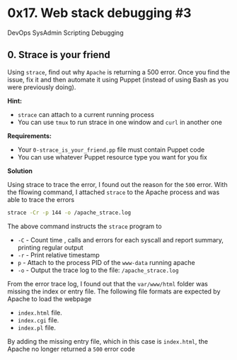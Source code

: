 # 0x17. Web stack debugging #3

<span>DevOps</span>
<span>SysAdmin</span>
<span>Scripting</span>
<span>Debugging</span>

## 0. Strace is your friend

Using `strace`, find out why `Apache` is returning a 500 error. Once you find the issue, fix it and then automate it using Puppet (instead of using Bash as you were previously doing).

**Hint:**

- `strace` can attach to a current running process
- You can use `tmux` to run strace in one window and `curl` in another one

**Requirements:**

- Your `0-strace_is_your_friend.pp` file must contain Puppet code
- You can use whatever Puppet resource type you want for you fix

**Solution** 

Using strace to trace the error, I found out the reason for the `500` error. With the fllowing command, I attached `strace` to the Apache process and was able to trace the errors

```bash
strace -Cr -p 144 -o /apache_strace.log
```
The above command instructs the `strace` program to 
- `-C` - Count time , calls and errors for each syscall and report summary, printing regular output
- `-r` - Print relative timestamp
- `p` - Attach to the process PID of the `www-data` running apache
- `-o` - Output the trace log to the file: `/apache_strace.log`  

From the error trace log, I found out that the `var/www/html` folder was missing the index or entry file. The following file formats are expected by Apache to load the webpage 
 - `index.html` file.
 - `index.cgi` file.
 - `index.pl` file.

By adding the missing entry file, which in this case is `index.html`, the Apache no longer returned a `500` error code